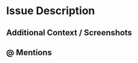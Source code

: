 <!--
  If you're looking to submit a bug report, please fill out this template:
   https://github.com/cerner/terra-enzyme-intl/issues/new?template=BUG_REPORT.md
   If this is a feature request, please fill out this template:

  https://github.com/cerner/terra-enzyme-intl/issues/new?template=FEATURE_REQUEST.md
-->

 # Issue Description
<!-- A clear and concise description of what the issue is. -->

 ## Additional Context / Screenshots
<!-- Add any other context about the issue here. If applicable, add screenshots to help explain. -->

 ## @ Mentions
<!-- @ Mention anyone on the terra team that you have been working with so far. -->